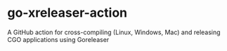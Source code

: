 # go-xreleaser-action
A GitHub action for cross-compiling (Linux, Windows, Mac) and releasing CGO applications using Goreleaser
